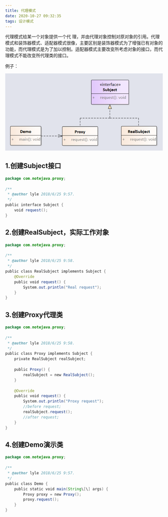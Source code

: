 ```yaml
---
title: 代理模式
date: 2020-10-27 09:32:35
tags: 设计模式
---
```

代理模式给某一个对象提供一个代 理，并由代理对象控制对原对象的引用。代理模式和装饰器模式、适配器模式很像，主要区别是装饰器模式为了增强已有对象的功能，而代理模式是为了加以控制。适配器模式主要改变所考虑对象的接口，而代理模式不能改变所代理类的接口。

例子：

![proxy.jpg](./代理模式/174942_007980_proxy.jpg)

<!-- more -->

## 1.创建Subject接口

```java
package com.notejava.proxy;

/**
 * @author lyle 2018/6/25 9:57.
 */
public interface Subject {
    void request();
}
```

## 2.创建RealSubject，实际工作对象

```java
package com.notejava.proxy;

/**
 * @author lyle 2018/6/25 9:58.
 */
public class RealSubject implements Subject {
    @Override
    public void request() {
        System.out.println("Real request");
    }
}
```

## 3.创建Proxy代理类

```java
package com.notejava.proxy;

/**
 * @author lyle 2018/6/25 9:58.
 */
public class Proxy implements Subject {
    private RealSubject realSubject;

    public Proxy() {
        realSubject = new RealSubject();
    }

    @Override
    public void request() {
        System.out.println("Proxy request");
        //before request;
        realSubject.request();
        //after request;
    }
}
```

## 4.创建Demo演示类

```java
package com.notejava.proxy;

/**
 * @author lyle 2018/6/25 9:57.
 */
public class Demo {
    public static void main(String\[\] args) {
        Proxy proxy = new Proxy();
        proxy.request();
    }
}
```